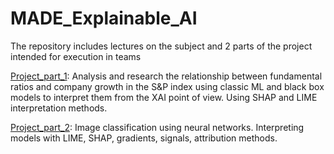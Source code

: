 # MADE_Explainable_AI

The repository includes lectures on the subject and 2 parts of the project intended for execution in teams

[Project_part_1](https://github.com/AlexG888/MADE_Explainable_AI/blob/main/Project_part_1/kdd_project_part_one.ipynb): Analysis and research the relationship between fundamental ratios and company growth in the S&P index using classic ML and black box models to interpret them from the XAI point of view. Using SHAP and LIME interpretation methods.

[Project_part_2](https://github.com/AlexG888/MADE_Explainable_AI/blob/main/Project_part_2/Project_part_2_.ipynb): Image classification using neural networks. Interpreting models with LIME, SHAP, gradients, signals, attribution methods.
